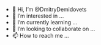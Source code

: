 - 👋 Hi, I’m @DmitryDemidovets
- 👀 I’m interested in ...
- 🌱 I’m currently learning ...
- 💞️ I’m looking to collaborate on ...
- 📫 How to reach me ...

<!---
DmitryDemidovets/DmitryDemidovets is a ✨ special ✨ repository because its `README.md` (this file) appears on your GitHub profile.
You can click the Preview link to take a look at your changes.
--->
